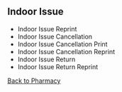## Indoor Issue

* Indoor Issue Reprint
* Indoor Issue Cancellation
* Indoor Issue Cancellation Print
* Indoor Issue Cancellation Reprint
* Indoor Issue Return
* Indoor Issue Return Reprint


[Back to Pharmacy](https://github.com/hmislk/hmis/wiki/Pharmacy)